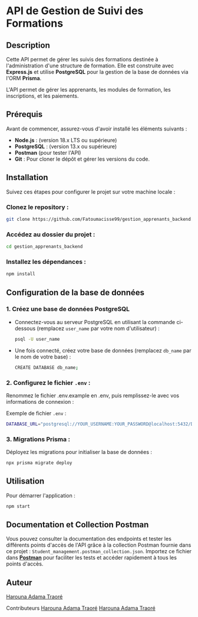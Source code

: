 # API de Gestion de Suivi des Formations

## Description

Cette API permet de gérer les suivis des formations destinée à l'administration d'une structure de formation. Elle est construite avec **Express.js** et utilise **PostgreSQL** pour la gestion de la base de données via l'ORM **Prisma**.

L'API permet de gérer les apprenants, les modules de formation, les inscriptions, et les paiements.

## Prérequis

Avant de commencer, assurez-vous d'avoir installé les éléments suivants :

- **Node.js** : (version 18.x LTS ou supérieure)
- **PostgreSQL** : (version 13.x ou supérieure)
- **Postman** (pour tester l'API)
- **Git** : Pour cloner le dépôt et gérer les versions du code.

## Installation

Suivez ces étapes pour configurer le projet sur votre machine locale :

### **Clonez le repository :**

```bash
git clone https://github.com/Fatoumacisse99/gestion_apprenants_backend.git
```

### **Accédez au dossier du projet :**

```bash
cd gestion_apprenants_backend
```

### **Installez les dépendances :**

```bash
npm install
```

## Configuration de la base de données

### 1. **Créez une base de données PostgreSQL**

- Connectez-vous au serveur PostgreSQL en utilisant la commande ci-dessous (remplacez `user_name` par votre nom d'utilisateur) :

  ```bash
  psql -U user_name
  ```

- Une fois connecté, créez votre base de données (remplacez `db_name` par le nom de votre base) :

  ```bash
  CREATE DATABASE db_name;
  ```

### 2. **Configurez le fichier `.env` :**

Renommez le fichier .env.example en .env, puis remplissez-le avec vos informations de connexion :

Exemple de fichier `.env` :

```bash
DATABASE_URL="postgresql://YOUR_USERNAME:YOUR_PASSWORD@localhost:5432/DATABASE_NAME"

```

### 3. **Migrations Prisma :**

Déployez les migrations pour initialiser la base de données :

```bash
npx prisma migrate deploy
```

## Utilisation

Pour démarrer l'application :

```bash
npm start
```

## Documentation et Collection Postman

Vous pouvez consulter la documentation des endpoints et tester les différents points d'accès de l'API grâce à la collection Postman fournie dans ce projet : `Student_management.postman_collection.json`. Importez ce fichier dans **[Postman](https://www.postman.com/)** pour faciliter les tests et accéder rapidement à tous les points d'accès.

## Auteur

[Harouna Adama Traoré](https://github.com/Fatoumacisse99/)

Contributeurs
[Harouna Adama Traoré](https://github.com/FatimataAliouSall)
[Harouna Adama Traoré](https://github.com/HarounaTraore)


